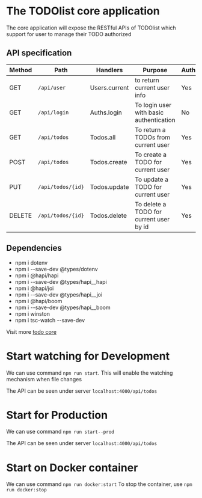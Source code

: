# The TODOlist core application
The core application will expose the RESTful APIs of TODOlist which support for user to manage their TODO authorized

## API specification

| Method | Path | Handlers | Purpose | Authorized |
| --- | --- | --- | --- | --- |
| GET | `/api/user` | Users.current | to return current user info | Yes | 
| GET | `/api/login` | Auths.login | To login user with basic authentication | No | 
| GET | `/api/todos` | Todos.all | To return a TODOs from current user | Yes | 
| POST | `/api/todos` | Todos.create | To create a TODO for current user | Yes | 
| PUT | `/api/todos/{id}` | Todos.update | To update a TODO for current user | Yes | 
| DELETE | `/api/todos/{id}` | Todos.delete | To delete a TODO for current user by id | Yes | 

## Dependencies
- npm i dotenv
- npm i --save-dev @types/dotenv
- npm i @hapi/hapi
- npm i --save-dev @types/hapi__hapi
- npm i @hapi/joi
- npm i --save-dev @types/hapi__joi
- npm i @hapi/boom
- npm i --save-dev @types/hapi__boom
- npm i winston
- npm i tsc-watch --save-dev

Visit more [todo core](../todos/core/)

# Start watching for Development

We can use command ```npm run start```. This will enable the watching mechanism when file changes

The API can be seen under server `localhost:4000/api/todos`

# Start for Production

We can use command ```npm run start--prod```

The API can be seen under server `localhost:4000/api/todos`

# Start on Docker container
We can use command ```npm run docker:start```
To stop the container, use ```npm run docker:stop```